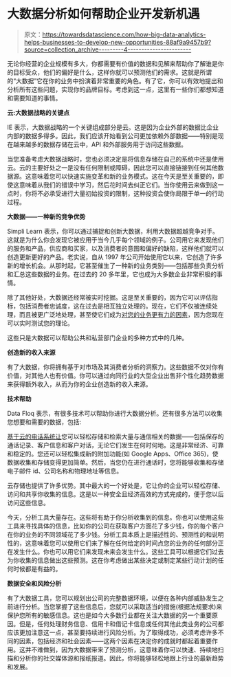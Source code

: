 # 大数据分析如何帮助企业开发新机遇

> 原文：<https://towardsdatascience.com/how-big-data-analytics-helps-businesses-to-develop-new-opportunities-88af9a9457b9?source=collection_archive---------4----------------------->

无论你经营的企业规模有多大，你都需要有价值的数据和见解来帮助你了解谁是你的目标受众，他们的偏好是什么，这样你就可以预测他们的需求。这就是所谓的“大数据”它在你的业务中扮演着非常重要的角色。有了它，你可以有效地提出和分析所有这些问题，实现你的品牌目标。考虑到这一点，这里有一些你们都想知道和需要知道的事情。

**云:大数据战略的关键点**

IE 表示，大数据战略的一个关键组成部分是云。这是因为企业外部的数据比企业内部的数据多得多。因此，我们应该开始看到公司更加依赖外部数据——特别是现在越来越多的数据存储在云中，API 和外部服务用于访问这些数据。

当您准备考虑大数据战略时，您也必须决定是将信息存储在自己的系统中还是使用云。云的主要好处之一是没有任何限制或障碍，因此您可以直接链接到任何其他数据源。这意味着您可以快速实施变革和新的业务模式。这在今天是至关重要的，即使这意味着从我们的错误中学习，然后花时间去纠正它们。当你使用云来做到这一点时，你将不必承受进行大量初始投资的限制，这种投资会使你局限于单一的行动过程。

**大数据——一种新的竞争优势**

Simpli Learn 表示，你可以通过捕捉和创新大数据，利用大数据超越竞争对手。这就是为什么你会发现它被应用于当今几乎每个领域的例子。公司用它来发现他们的服务和产品，供应商和买家，以及消费者的意图和偏好的缺陷，这样他们就可以创造更新更好的产品。老实说，自从 1997 年公司开始使用它以来，它创造了许多新的增长机会。从那时起，它甚至催生了一种新的业务类别——包括那些负责分析和汇总这些数据的业务。在过去的 20 多年里，它也成为大多数企业非常积极的事情。

除了其他好处，大数据还经常被实时挖掘。这是至关重要的，因为它可以评估指标，包括消费者忠诚度，这在过去是相互独立处理的。现在，它们不仅被连续处理，而且被更广泛地处理，甚至使它们成为[对您的业务更有力的因素](http://techpatio.com/2018/articles/strategiesthat-automate-small-businesswith-faster-growth)，因为您现在可以实时测试您的理论。

这些只是大数据可以帮助公共和私营部门企业的多种方式中的几种。

**创造新的收入来源**

有了大数据，你将拥有基于对市场及其消费者分析的洞察力。这些数据不仅对你有价值，对其他人也有价值。你可以通过向同行业的大型企业出售非个性化趋势数据来获得额外收入，从而为你的企业创造新的收入来源。

**技术帮助**

Data Floq 表示，有很多技术可以帮助你进行大数据分析。还有很多方法可以收集您想要和需要的数据，包括:

[基于云的电话系统让](https://www.dialpad.com/office/small-business-phone)您可以轻松存储和检索大量与通信相关的数据——包括保存的通话记录、客户信息和客户对话，无论它们发生在何时何地。这是非常经济、可靠和稳定的。您还可以轻松集成新的附加功能(如 Google Apps、Office 365)，使数据收集和存储变得更加简单。然后，当您仍在进行通话时，您将能够收集和存储电子邮件 id、公司名称和物理地址等信息。

云存储也提供了许多优势。其中最大的一个好处是，它让你的企业可以轻松存储、访问和共享你收集的信息。这是以一种安全且经济高效的方式完成的，便于您以后访问这些信息。

今天，分析工具大量存在。这些将有助于你分析收集到的信息。你也可以使用这些工具来寻找具体的信息，比如你的公司在获取客户方面花了多少钱，你的每个客户在你的业务的不同领域花了多少钱。分析工具本质上是描述性的、预测性的和说明性的，这意味着您可以使用它们来了解在任何给定的时间点您的业务的任何部分正在发生什么。你也可以用它们来发现未来会发生什么。这些工具可以根据它们过去为你收集的信息做出这些预测。这在你考虑做出某些决定或制定某些行动计划的任何时候都是有益的。

**数据安全和风险分析**

有了大数据工具，您可以规划出公司的完整数据环境，以便在各种内部威胁发生之前进行分析。当您掌握了这些信息后，您就可以采取适当的措施(根据法规要求)来保护您所有的敏感信息。这也是如今大多数行业都在关注大数据的另一个重要原因。但是，任何处理财务信息、信用卡和借记卡信息或任何其他此类业务的公司都应该更加注意这一点，甚至要持续进行风险分析。为了取得成功，必须考虑许多不同的因素，包括经济和社会因素——这两个因素在决定你的成就时都起着重要作用。这并不难做到，因为大数据带来了预测分析，这意味着你可以快速、持续地扫描和分析你的社交媒体源和报纸报道。因此，你将能够轻松地跟上行业的最新趋势和发展。
